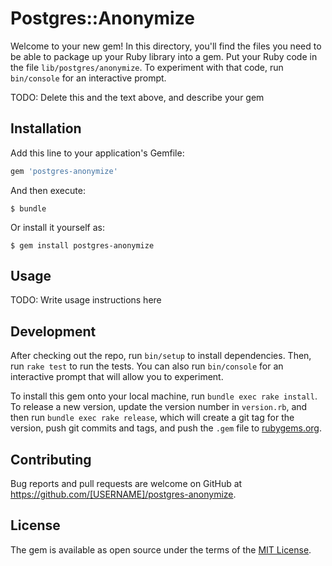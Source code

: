# Postgres::Anonymize

Welcome to your new gem! In this directory, you'll find the files you need to be able to package up your Ruby library into a gem. Put your Ruby code in the file `lib/postgres/anonymize`. To experiment with that code, run `bin/console` for an interactive prompt.

TODO: Delete this and the text above, and describe your gem

## Installation

Add this line to your application's Gemfile:

```ruby
gem 'postgres-anonymize'
```

And then execute:

    $ bundle

Or install it yourself as:

    $ gem install postgres-anonymize

## Usage

TODO: Write usage instructions here

## Development

After checking out the repo, run `bin/setup` to install dependencies. Then, run `rake test` to run the tests. You can also run `bin/console` for an interactive prompt that will allow you to experiment.

To install this gem onto your local machine, run `bundle exec rake install`. To release a new version, update the version number in `version.rb`, and then run `bundle exec rake release`, which will create a git tag for the version, push git commits and tags, and push the `.gem` file to [rubygems.org](https://rubygems.org).

## Contributing

Bug reports and pull requests are welcome on GitHub at https://github.com/[USERNAME]/postgres-anonymize.


## License

The gem is available as open source under the terms of the [MIT License](http://opensource.org/licenses/MIT).

